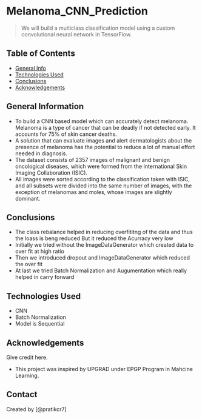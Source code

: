 # Melanoma_CNN_Prediction
> We will build a multiclass classification model using a custom convolutional neural network in TensorFlow.


## Table of Contents
* [General Info](#general-information)
* [Technologies Used](#technologies-used)
* [Conclusions](#conclusions)
* [Acknowledgements](#acknowledgements)


## General Information
- To build a CNN based model which can accurately detect melanoma. Melanoma is a type of cancer that can be deadly if not detected early. It accounts for 75% of skin cancer deaths. 
- A solution that can evaluate images and alert dermatologists about the presence of melanoma has the potential to reduce a lot of manual effort needed in diagnosis.
- The dataset consists of 2357 images of malignant and benign oncological diseases, which were formed from the International Skin Imaging Collaboration (ISIC). 
- All images were sorted according to the classification taken with ISIC, and all subsets were divided into the same number of images, with the exception of melanomas and moles, whose images are slightly dominant.

## Conclusions
- The class rebalance helped in reducing overfititng of the data and thus the loass is beng reduced But it reduced the Acurracy very low
- Initially we tried without the ImageDataGenerator which created data to over fit at high ratio
- Then we introduced dropout and ImageDataGenerator which reduced the over fit
- At last we tried Batch Normalization and Augumentation which really helped in carry forward

## Technologies Used
- CNN
- Batch Normalization
- Model is Sequential

<!-- As the libraries versions keep on changing, it is recommended to mention the version of library used in this project -->

## Acknowledgements
Give credit here.
- This project was inspired by UPGRAD under EPGP Program in Mahcine Learning.


## Contact
Created by [@pratikcr7]


<!-- You don't have to include all sections - just the one's relevant to your project -->